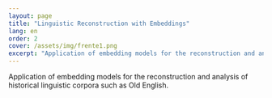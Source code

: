 ```yaml
---
layout: page
title: "Linguistic Reconstruction with Embeddings"
lang: en
order: 2
cover: /assets/img/frente1.png
excerpt: "Application of embedding models for the reconstruction and analysis of historical linguistic corpora such as Old English."
---
```

Application of embedding models for the reconstruction and analysis of historical linguistic corpora such as Old English.
